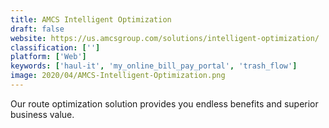 ```yaml
---
title: AMCS Intelligent Optimization
draft: false 
website: https://us.amcsgroup.com/solutions/intelligent-optimization/
classification: ['']
platform: ['Web']
keywords: ['haul-it', 'my_online_bill_pay_portal', 'trash_flow']
image: 2020/04/AMCS-Intelligent-Optimization.png
---
```

Our route optimization solution provides you endless benefits and superior business value.
